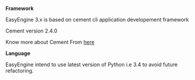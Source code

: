 **Framework**

EasyEngine 3.x is based on cement cli application developement framework

Cement version 2.4.0

Know more about Cement From [here](http://builtoncement.com/2.4/)

**Language**

EasyEngine intend to use latest version of Python i.e 3.4 to avoid future refactoring.
